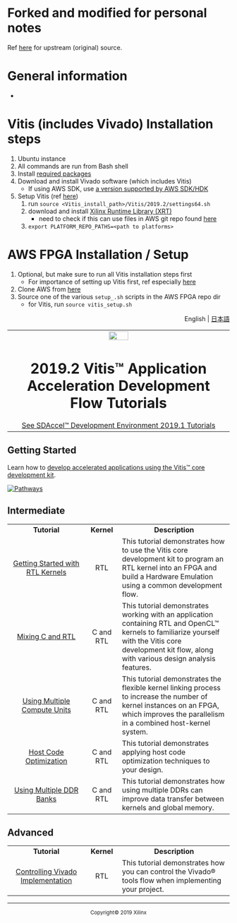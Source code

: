 ﻿# Forked and modified for personal notes
Ref [here](https://github.com/Xilinx/Vitis-Tutorials) for upstream (original) source.
# General information
- 
# Vitis (includes Vivado) Installation steps
1. Ubuntu instance
1. All commands are run from Bash shell
1. Install [required packages](https://www.xilinx.com/html_docs/xilinx2020_1/vitis_doc/aqm1532064088764.html)
1. Download and install Vivado software (which includes Vitis)
    - If using AWS SDK, use [a version supported by AWS SDK/HDK](https://github.com/aws/aws-fpga/blob/master/supported_vivado_versions.txt)
1. Setup Vitis (ref [here](https://www.xilinx.com/html_docs/xilinx2020_1/vitis_doc/rbk1547656041291.html))
    1. run `source <Vitis_install_path>/Vitis/2019.2/settings64.sh`
    1. download and install [Xilinx Runtime Library (XRT)](https://www.xilinx.com/products/design-tools/vitis/xrt.html#overview)
        - need to check if this can use files in AWS git repo found [here](https://github.com/aws/aws-fpga/tree/master/Vitis/aws_platform/xilinx_aws-vu9p-f1_shell-v04261818_201920_2)
    1. `export PLATFORM_REPO_PATHS=<path to platforms>`

# AWS FPGA Installation / Setup
1. Optional, but make sure to run all Vitis installation steps first
    - For importance of setting up Vitis first, ref especially [here](https://www.xilinx.com/html_docs/xilinx2020_1/vitis_doc/uxq1573167801088.html)
1. Clone AWS from [here](https://github.com/aws/aws-fpga)
1. Source one of the various `setup_.sh` scripts in the AWS FPGA repo dir
    - for Vitis, run `source vitis_setup.sh`

<p align="right">
<a>English</a> | <a href="/docs-jp/README.md">日本語</a>
</p>

<table width="100%">
  <tr width="100%">
    <td align="center"><img src="https://www.xilinx.com/content/dam/xilinx/imgs/press/media-kits/corporate/xilinx-logo.png" width="30%"/><h1>2019.2 Vitis™ Application Acceleration Development Flow Tutorials</h1>
    <a href="https://github.com/Xilinx/SDAccel-Tutorials/branches/all">See SDAccel™ Development Environment 2019.1 Tutorials</a>
    </td>
 </tr>
 </table>

## Getting Started

Learn how to [develop accelerated applications using the Vitis™ core development kit](docs/vitis-getting-started/).

[![Pathways](docs/vitis-getting-started/images/pathway.png)](docs/vitis-getting-started/)

## Intermediate

  <table style="width:100%">
 <tr>
 <td width="35%" align="center"><b>Tutorial</b>
 <td width="15%" align="center"><b>Kernel</b>
 <td width="50%" align="center"><b>Description</b>
 </tr>
 <tr>
 <td align="center"><a href="docs/getting-started-rtl-kernels/README.md">Getting Started with RTL Kernels</a></td>
 <td align="center">RTL</td>
 <td>This tutorial demonstrates how to use the Vitis core development kit to program an RTL kernel into an FPGA and build a Hardware Emulation using a common development flow.</td>
 </tr>
 <tr>
 <td align="center"><a href="docs/mixing-c-rtl-kernels/README.md">Mixing C and RTL</a></td>
 <td align="center">C and RTL</td>
 <td>This tutorial demonstrates working with an application containing RTL and OpenCL™ kernels to familiarize yourself with the Vitis core development kit flow, along with various design analysis features.</td>
 </tr>
 <tr>
 <td align="center"><a href="docs/using-multiple-cu/README.md">Using Multiple Compute Units</a></td>
 <td align="center">C and RTL</td>
 <td>This tutorial demonstrates the flexible kernel linking process to increase the number of kernel instances on an FPGA, which improves the parallelism in a combined host-kernel system.</td>
 </tr>
 <tr>
 <td align="center"><a href="docs/host-code-opt/README.md">Host Code Optimization</a></td>
 <td align="center">C and RTL</td>
 <td>This tutorial demonstrates applying host code optimization techniques to your design.</td>
 </tr>
 <tr>
 <td align="center"><a href="docs/mult-ddr-banks/README.md">Using Multiple DDR Banks</a></td>
 <td align="center">C and RTL</td>
 <td>This tutorial demonstrates how using multiple DDRs can improve data transfer between kernels and global memory.</td>
 </tr>
 </table>

## Advanced

 <table style="width:100%">
 <tr>
 <td width="35%" align="center"><b>Tutorial</b>
 <td width="15%" align="center"><b>Kernel</b>
 <td width="50%" align="center"><b>Description</b>
 </tr>
 <tr>
 <td align="center"><a href="docs/controlling-vivado-impl/README.md">Controlling Vivado Implementation</a></td>
 <td align="center">RTL</td>
 <td>This tutorial demonstrates how you can control the Vivado® tools flow when implementing your project.</td>
 </tr>
 </table>
<hr/>
<p align="center"><sup>Copyright&copy; 2019 Xilinx</sup></p>

